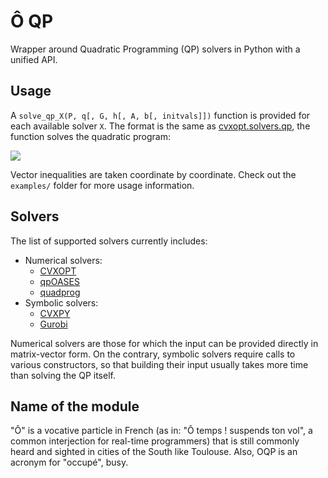# Ô QP

Wrapper around Quadratic Programming (QP) solvers in Python with a unified API.

## Usage

A ``solve_qp_X(P, q[, G, h[, A, b[, initvals]])`` function is provided for each
available solver ``X``. The format is the same as
[cvxopt.solvers.qp](http://cvxopt.org/userguide/coneprog.html#quadratic-programming),
the function solves the quadratic program:

<img
src="http://cvxopt.org/userguide/_images/math/305efdce8b67069139cfdce108379dd0f9c13e14.png">

Vector inequalities are taken coordinate by coordinate. Check out the
``examples/`` folder for more usage information.

## Solvers

The list of supported solvers currently includes:

- Numerical solvers:
    - [CVXOPT](http://cvxopt.org/)
    - [qpOASES](https://projects.coin-or.org/qpOASES)
    - [quadprog](https://pypi.python.org/pypi/quadprog/)
- Symbolic solvers:
    - [CVXPY](http://www.cvxpy.org/en/latest/)
    - [Gurobi](http://www.gurobi.com/)

Numerical solvers are those for which the input can be provided directly in
matrix-vector form. On the contrary, symbolic solvers require calls to various
constructors, so that building their input usually takes more time than solving
the QP itself.

## Name of the module

"Ô" is a vocative particle in French (as in: "Ô temps ! suspends ton vol", a
common interjection for real-time programmers) that is still commonly heard and
sighted in cities of the South like Toulouse. Also, OQP is an acronym for
"occupé", busy.
